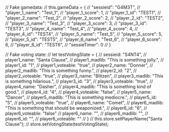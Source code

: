 // Fake gamedata:
// this.gameData = {
    //   "sessieid": "G4M3T",
    //   "player_1_name": "Test_1",
    //   "player_1_score": 1,
    //   "player_1_id": "TEST1",
    //   "player_2_name": "Test_2",
    //   "player_2_score": 2,
    //   "player_2_id": "TEST2",
    //   "player_3_name": "Test_3",
    //   "player_3_score": 3,
    //   "player_3_id": "TEST3",
    //   "player_4_name": "Test_4",
    //   "player_4_score": 4,
    //   "player_4_id": "TEST4",
    //   "player_5_name": "Test_5",
    //   "player_5_score": 5,
    //   "player_5_id": "TEST5",
    //   "player_6_name": "Test_6",
    //   "player_6_score": 6,
    //   "player_6_id": "TEST6",
    //   "sessieTimer": 0
    // }

// Fake voting state:
    // let testVotingState = {
    //     sessieid: "S4NT4",
    //     player1_name: "Santa Clause",
    //     player1_madlib: "This is something jolly.",
    //     player1_id: "1",
    //     player1_voteable: "true",
    //     player2_name: "Donner",
    //     player2_madlib: "This is something funny.",
    //     player2_id: "2",
    //     player2_voteable: "true",
    //     player3_name: "Blitzen",
    //     player3_madlib: "This is something hilarious.",
    //     player3_id: "3",
    //     player3_voteable: "true",
    //     player4_name: "Dasher",
    //     player4_madlib: "This is something kind of good.",
    //     player4_id: "4",
    //     player4_voteable: "false",
    //     player5_name: "Dancer",
    //     player5_madlib: "This is something mediocre.",
    //     player5_id: "5",
    //     player5_voteable: "true",
    //     player6_name: "Comet",
    //     player6_madlib: "This is something that should be weaponized.",
    //     player6_id: "6",
    //     player6_voteable: "false"
        // player6_name: "",
        // player6_madlib: "",
        // player6_id: "",
        // player6_voteable: ""
    // }
    // this.store.setPlayerName("Santa Clause");
    // store.setVotingState(testVotingState);
